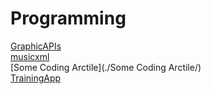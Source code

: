# Programming

[GraphicAPIs](./GraphicAPIs/)  
[musicxml](./musicxml/)  
[Some Coding Arctile](./Some Coding Arctile/)  
[TrainingApp](./TrainingApp/)  